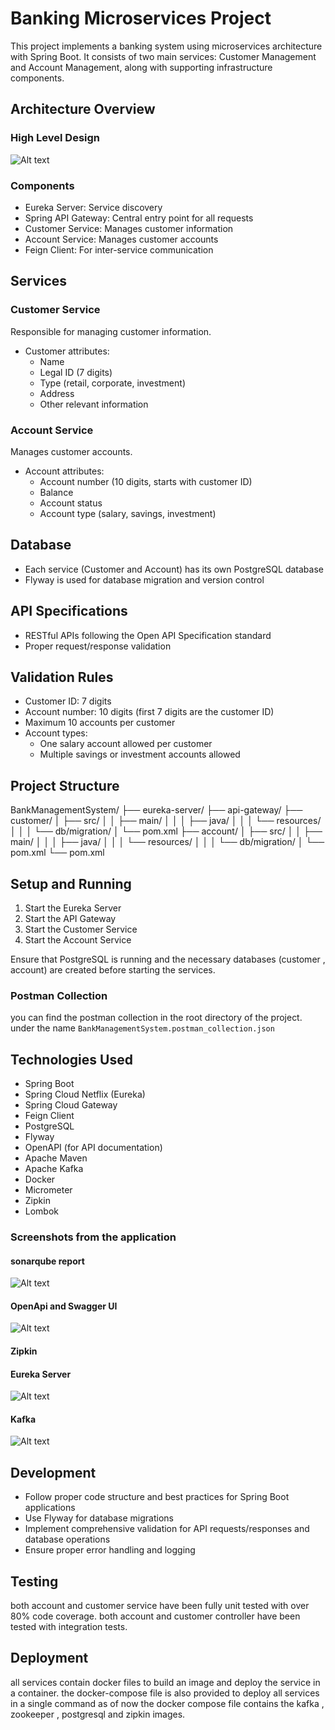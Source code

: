# Banking Microservices Project

This project implements a banking system using microservices architecture with Spring Boot. It consists of two main services: Customer Management and Account Management, along with supporting infrastructure components.

## Architecture Overview

### High Level Design
![Alt text](images/BankSystem.jpg)

### Components
- Eureka Server: Service discovery
- Spring API Gateway: Central entry point for all requests
- Customer Service: Manages customer information
- Account Service: Manages customer accounts
- Feign Client: For inter-service communication

## Services

### Customer Service

Responsible for managing customer information.

- Customer attributes:
    - Name
    - Legal ID (7 digits)
    - Type (retail, corporate, investment)
    - Address
    - Other relevant information

### Account Service

Manages customer accounts.

- Account attributes:
    - Account number (10 digits, starts with customer ID)
    - Balance
    - Account status
    - Account type (salary, savings, investment)

## Database

- Each service (Customer and Account) has its own PostgreSQL database
- Flyway is used for database migration and version control

## API Specifications

- RESTful APIs following the Open API Specification standard
- Proper request/response validation

## Validation Rules

- Customer ID: 7 digits
- Account number: 10 digits (first 7 digits are the customer ID)
- Maximum 10 accounts per customer
- Account types:
    - One salary account allowed per customer
    - Multiple savings or investment accounts allowed

## Project Structure
BankManagementSystem/
├── eureka-server/
├── api-gateway/
├── customer/
│   ├── src/
│   │   ├── main/
│   │   │   ├── java/
│   │   │   └── resources/
│   │   │       └── db/migration/
│   └── pom.xml
├── account/
│   ├── src/
│   │   ├── main/
│   │   │   ├── java/
│   │   │   └── resources/
│   │   │       └── db/migration/
│   └── pom.xml
└── pom.xml

## Setup and Running

1. Start the Eureka Server
2. Start the API Gateway
3. Start the Customer Service
4. Start the Account Service

Ensure that PostgreSQL is running and the necessary databases (customer , account) are created before starting the services.

### Postman Collection
you can find the postman collection in the root directory of the project. under the name `BankManagementSystem.postman_collection.json`

## Technologies Used

- Spring Boot
- Spring Cloud Netflix (Eureka)
- Spring Cloud Gateway
- Feign Client
- PostgreSQL
- Flyway
- OpenAPI (for API documentation)
- Apache Maven
- Apache Kafka
- Docker
- Micrometer
- Zipkin
- Lombok

### Screenshots from the application

#### sonarqube report
![Alt text](images/SonarAnalysis.png)

#### OpenApi and Swagger UI
![Alt text](images/SwaggerUI.png)
#### Zipkin

#### Eureka Server
![Alt text](images/EurekaServer.jpg)
#### Kafka
![Alt text](images/Kafka.png)
## Development

- Follow proper code structure and best practices for Spring Boot applications
- Use Flyway for database migrations
- Implement comprehensive validation for API requests/responses and database operations
- Ensure proper error handling and logging

## Testing

both account and customer service have been fully unit tested with over 80% code coverage.
both account and customer controller have been tested with integration tests.


## Deployment
all services contain docker files to build an image and deploy the service in a container.
the docker-compose file is also provided to deploy all services in a single command as of now the docker compose file contains
the kafka , zookeeper , postgresql and zipkin images.